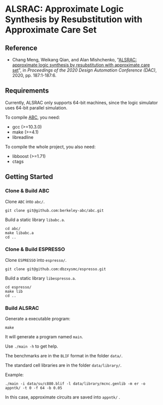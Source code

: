 # ALSRAC: Approximate Logic Synthesis by Resubstitution with Approximate Care Set

## Reference
* Chang Meng, Weikang Qian, and Alan Mishchenko, "[ALSRAC: approximate logic synthesis by resubstitution with approximate care set](http://umji.sjtu.edu.cn/~wkqian/papers/Meng_Qian_Mishchenko_ALSRAC_Approximate_Logic_Synthesis_by_Resubstitution_with_Approximate_Care_Set.pdf)", in *Proceedings of the 2020 Design Automation Conference (DAC)*, 2020, pp. 187:1-187:6.

## Requirements
Currently, ALSRAC only supports 64-bit machines, since the logic simulator uses 64-bit parallel simulation.

To compile [ABC](https://github.com/berkeley-abc/abc), you need:
- gcc (>=10.3.0)
- make (>=4.1)
- libreadline

To compile the whole project, you also need:
- libboost (>=1.71)
- ctags

## Getting Started
### Clone & Build ABC
Clone `ABC` into `abc/`.
```
git clone git@github.com:berkeley-abc/abc.git
```

Build a static library `libabc.a`.
```
cd abc/
make libabc.a
cd ..
```

### Clone & Build ESPRESSO
Clone `ESPRESSO` into `espresso/`.
```
git clone git@github.com:dbzxysmc/espresso.git
```

Build a static library `libespresso.a`.
```
cd espresso/
make lib
cd ..
```

### Build ALSRAC
Generate a executable program:
```
make
```
It will generate a program named `main`.

Use `./main -h` to get help.

The benchmarks are in the `BLIF` format in the folder `data/`.

The standard cell libraries are in the folder `data/library/`.

Example:
```
./main -i data/su/c880.blif -l data/library/mcnc.genlib -m er -o appntk/ -t 0 -f 64 -b 0.05
```

In this case, approximate circuits are saved into `appntk/` .

